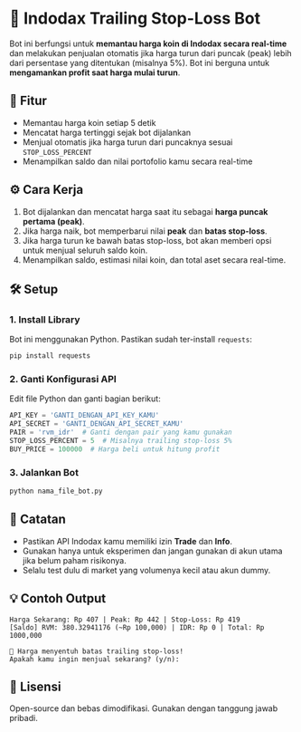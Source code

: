 
# 🧠 Indodax Trailing Stop-Loss Bot

Bot ini berfungsi untuk **memantau harga koin di Indodax secara real-time** dan melakukan penjualan otomatis jika harga turun dari puncak (peak) lebih dari persentase yang ditentukan (misalnya 5%). Bot ini berguna untuk **mengamankan profit saat harga mulai turun**.

## 🚀 Fitur
- Memantau harga koin setiap 5 detik
- Mencatat harga tertinggi sejak bot dijalankan
- Menjual otomatis jika harga turun dari puncaknya sesuai `STOP_LOSS_PERCENT`
- Menampilkan saldo dan nilai portofolio kamu secara real-time

## ⚙️ Cara Kerja
1. Bot dijalankan dan mencatat harga saat itu sebagai **harga puncak pertama (peak)**.
2. Jika harga naik, bot memperbarui nilai **peak** dan **batas stop-loss**.
3. Jika harga turun ke bawah batas stop-loss, bot akan memberi opsi untuk menjual seluruh saldo koin.
4. Menampilkan saldo, estimasi nilai koin, dan total aset secara real-time.

## 🛠️ Setup

### 1. Install Library
Bot ini menggunakan Python. Pastikan sudah ter-install `requests`:
```bash
pip install requests
```

### 2. Ganti Konfigurasi API
Edit file Python dan ganti bagian berikut:
```python
API_KEY = 'GANTI_DENGAN_API_KEY_KAMU'
API_SECRET = 'GANTI_DENGAN_API_SECRET_KAMU'
PAIR = 'rvm_idr'  # Ganti dengan pair yang kamu gunakan
STOP_LOSS_PERCENT = 5  # Misalnya trailing stop-loss 5%
BUY_PRICE = 100000  # Harga beli untuk hitung profit
```

### 3. Jalankan Bot
```bash
python nama_file_bot.py
```

## 📌 Catatan
- Pastikan API Indodax kamu memiliki izin **Trade** dan **Info**.
- Gunakan hanya untuk eksperimen dan jangan gunakan di akun utama jika belum paham risikonya.
- Selalu test dulu di market yang volumenya kecil atau akun dummy.

## 💡 Contoh Output
```
Harga Sekarang: Rp 407 | Peak: Rp 442 | Stop-Loss: Rp 419
[Saldo] RVM: 380.32941176 (~Rp 100,000) | IDR: Rp 0 | Total: Rp 1000,000

🚨 Harga menyentuh batas trailing stop-loss!
Apakah kamu ingin menjual sekarang? (y/n):
```

## 🧾 Lisensi
Open-source dan bebas dimodifikasi. Gunakan dengan tanggung jawab pribadi.
